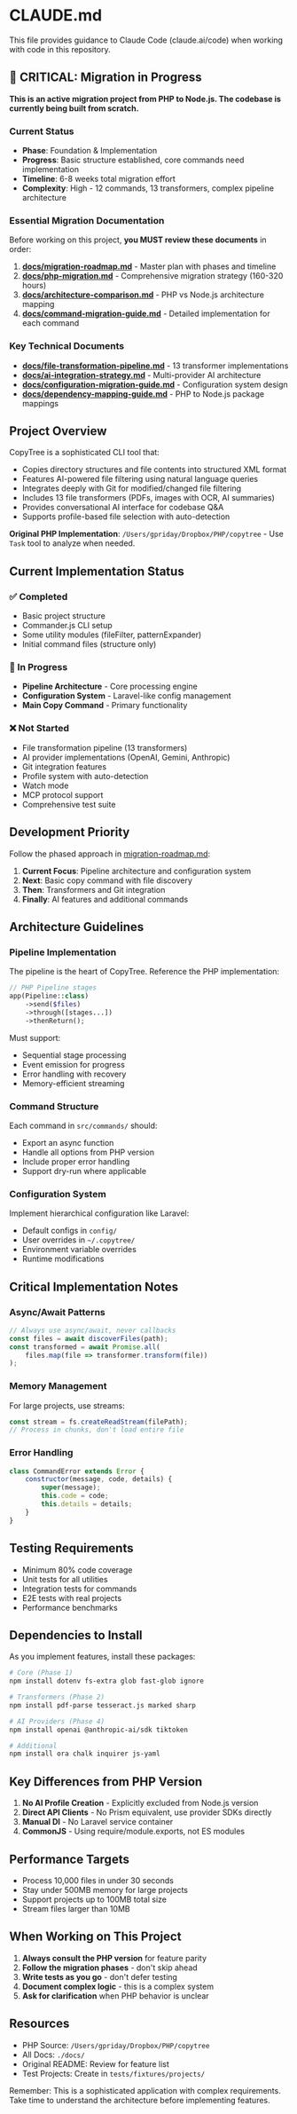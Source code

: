 # CLAUDE.md

This file provides guidance to Claude Code (claude.ai/code) when working with code in this repository.

## 🚨 CRITICAL: Migration in Progress

**This is an active migration project from PHP to Node.js. The codebase is currently being built from scratch.**

### Current Status
- **Phase**: Foundation & Implementation
- **Progress**: Basic structure established, core commands need implementation
- **Timeline**: 6-8 weeks total migration effort
- **Complexity**: High - 12 commands, 13 transformers, complex pipeline architecture

### Essential Migration Documentation

Before working on this project, **you MUST review these documents** in order:

1. **[docs/migration-roadmap.md](./docs/migration-roadmap.md)** - Master plan with phases and timeline
2. **[docs/php-migration.md](./docs/php-migration.md)** - Comprehensive migration strategy (160-320 hours)
3. **[docs/architecture-comparison.md](./docs/architecture-comparison.md)** - PHP vs Node.js architecture mapping
4. **[docs/command-migration-guide.md](./docs/command-migration-guide.md)** - Detailed implementation for each command

### Key Technical Documents

- **[docs/file-transformation-pipeline.md](./docs/file-transformation-pipeline.md)** - 13 transformer implementations
- **[docs/ai-integration-strategy.md](./docs/ai-integration-strategy.md)** - Multi-provider AI architecture
- **[docs/configuration-migration-guide.md](./docs/configuration-migration-guide.md)** - Configuration system design
- **[docs/dependency-mapping-guide.md](./docs/dependency-mapping-guide.md)** - PHP to Node.js package mappings

## Project Overview

CopyTree is a sophisticated CLI tool that:
- Copies directory structures and file contents into structured XML format
- Features AI-powered file filtering using natural language queries
- Integrates deeply with Git for modified/changed file filtering
- Includes 13 file transformers (PDFs, images with OCR, AI summaries)
- Provides conversational AI interface for codebase Q&A
- Supports profile-based file selection with auto-detection

**Original PHP Implementation**: `/Users/gpriday/Dropbox/PHP/copytree` - Use `Task` tool to analyze when needed.

## Current Implementation Status

### ✅ Completed
- Basic project structure
- Commander.js CLI setup
- Some utility modules (fileFilter, patternExpander)
- Initial command files (structure only)

### 🚧 In Progress
- **Pipeline Architecture** - Core processing engine
- **Configuration System** - Laravel-like config management
- **Main Copy Command** - Primary functionality

### ❌ Not Started
- File transformation pipeline (13 transformers)
- AI provider implementations (OpenAI, Gemini, Anthropic)
- Git integration features
- Profile system with auto-detection
- Watch mode
- MCP protocol support
- Comprehensive test suite

## Development Priority

Follow the phased approach in [migration-roadmap.md](./docs/migration-roadmap.md):

1. **Current Focus**: Pipeline architecture and configuration system
2. **Next**: Basic copy command with file discovery
3. **Then**: Transformers and Git integration
4. **Finally**: AI features and additional commands

## Architecture Guidelines

### Pipeline Implementation
The pipeline is the heart of CopyTree. Reference the PHP implementation:
```php
// PHP Pipeline stages
app(Pipeline::class)
    ->send($files)
    ->through([stages...])
    ->thenReturn();
```

Must support:
- Sequential stage processing
- Event emission for progress
- Error handling with recovery
- Memory-efficient streaming

### Command Structure
Each command in `src/commands/` should:
- Export an async function
- Handle all options from PHP version
- Include proper error handling
- Support dry-run where applicable

### Configuration System
Implement hierarchical configuration like Laravel:
- Default configs in `config/`
- User overrides in `~/.copytree/`
- Environment variable overrides
- Runtime modifications

## Critical Implementation Notes

### Async/Await Patterns
```javascript
// Always use async/await, never callbacks
const files = await discoverFiles(path);
const transformed = await Promise.all(
    files.map(file => transformer.transform(file))
);
```

### Memory Management
For large projects, use streams:
```javascript
const stream = fs.createReadStream(filePath);
// Process in chunks, don't load entire file
```

### Error Handling
```javascript
class CommandError extends Error {
    constructor(message, code, details) {
        super(message);
        this.code = code;
        this.details = details;
    }
}
```

## Testing Requirements

- Minimum 80% code coverage
- Unit tests for all utilities
- Integration tests for commands
- E2E tests with real projects
- Performance benchmarks

## Dependencies to Install

As you implement features, install these packages:

```bash
# Core (Phase 1)
npm install dotenv fs-extra glob fast-glob ignore

# Transformers (Phase 2)
npm install pdf-parse tesseract.js marked sharp

# AI Providers (Phase 4)
npm install openai @anthropic-ai/sdk tiktoken

# Additional
npm install ora chalk inquirer js-yaml
```

## Key Differences from PHP Version

1. **No AI Profile Creation** - Explicitly excluded from Node.js version
2. **Direct API Clients** - No Prism equivalent, use provider SDKs directly
3. **Manual DI** - No Laravel service container
4. **CommonJS** - Using require/module.exports, not ES modules

## Performance Targets

- Process 10,000 files in under 30 seconds
- Stay under 500MB memory for large projects
- Support projects up to 100MB total size
- Stream files larger than 10MB

## When Working on This Project

1. **Always consult the PHP version** for feature parity
2. **Follow the migration phases** - don't skip ahead
3. **Write tests as you go** - don't defer testing
4. **Document complex logic** - this is a complex system
5. **Ask for clarification** when PHP behavior is unclear

## Resources

- PHP Source: `/Users/gpriday/Dropbox/PHP/copytree`
- All Docs: `./docs/`
- Original README: Review for feature list
- Test Projects: Create in `tests/fixtures/projects/`

Remember: This is a sophisticated application with complex requirements. Take time to understand the architecture before implementing features.